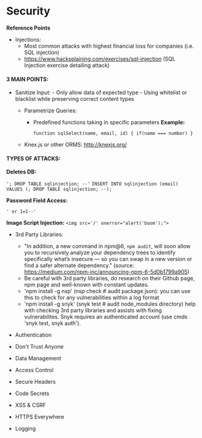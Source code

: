 # Security

**Reference Points**
 - Injections:
    - Most common attacks with highest financial loss for companies (i.e. SQL injection)
    - https://www.hacksplaining.com/exercises/sql-injection (SQL Injection exercise detailing attack)


#### 3 MAIN POINTS:

 - Sanitize Input:
        - Only allow data of expected type
        - Using whitelist or blacklist while preserving correct content types

    - Parametrize Queries:
        - Predefined functions taking in specific parameters
        **Example:**

            ``function sqlSelect(name, email, id) {
                if(name === number)
            }``

    - Knex.js or other ORMS: http://knexjs.org/

#### TYPES OF ATTACKS:

 **Deletes DB:**

   ``'; DROP TABLE sqlinjection; --'``
   ``INSERT INTO sqlinjection (email) VALUES (; DROP TABLE sqlinjection; --);``

 **Password Field Access:**

   ``' or 1=1--'``

 **Image Script Injection:**
    ``<img src='/' onerror="alert('boom');">``

 - 3rd Party Libraries:
    - "In addition, a new command in npm@6, `npm audit`, will soon allow you to recursively analyze your dependency trees to identify specifically what’s insecure — so you can swap in a new version or find a safer alternate dependency." (source: https://medium.com/npm-inc/announcing-npm-6-5d0b1799a905)
    - Be careful with 3rd party libraries, do research on their Github page, npm page and well-known with constant updates.
    - 'npm install -g nsp' (nsp check # audit package.json): you can use this to check for any vulnerabilities within a log format
    - 'npm install -g snyk' (snyk test # audit node_modules directory) help with checking 3rd party libraries and assists with fixing vulnerabilites. Snyk requires an authenticated account (use cmds 'snyk test, snyk auth').

 - Authentication
 - Don't Trust Anyone
 - Data Management
 - Access Control
 - Secure Headers
 - Code Secrets
 - XSS & CSRF
 - HTTPS Everywhere
 - Logging

